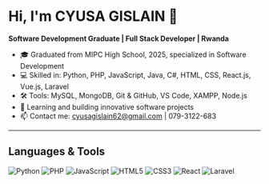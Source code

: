 # Hi, I'm CYUSA GISLAIN 👋
**Software Development Graduate | Full Stack Developer | Rwanda**

- 🎓 Graduated from MIPC High School, 2025, specialized in Software Development
- 💻 Skilled in: Python, PHP, JavaScript, Java, C#, HTML, CSS, React.js, Vue.js, Laravel
- 🛠️ Tools: MySQL, MongoDB, Git & GitHub, VS Code, XAMPP, Node.js
- 🌱 Learning and building innovative software projects
- 📫 Contact me: cyusagislain62@gmail.com | 079-3122-683

---


## Languages & Tools
![Python](https://img.shields.io/badge/-Python-3776AB?style=flat&logo=python&logoColor=white)
![PHP](https://img.shields.io/badge/-PHP-777BB4?style=flat&logo=php&logoColor=white)
![JavaScript](https://img.shields.io/badge/-JavaScript-F7DF1E?style=flat&logo=javascript&logoColor=black)
![HTML5](https://img.shields.io/badge/-HTML5-E34F26?style=flat&logo=html5&logoColor=white)
![CSS3](https://img.shields.io/badge/-CSS3-1572B6?style=flat&logo=css3&logoColor=white)
![React](https://img.shields.io/badge/-React-61DAFB?style=flat&logo=react&logoColor=black)
![Laravel](https://img.shields.io/badge/-Laravel-F05340?style=flat&logo=laravel&logoColor=white)
